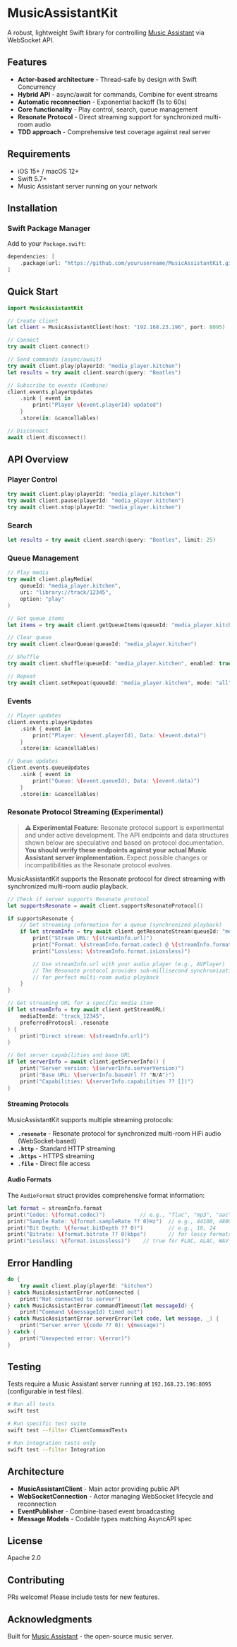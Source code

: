 # MusicAssistantKit

A robust, lightweight Swift library for controlling [Music Assistant](https://music-assistant.io) via WebSocket API.

## Features

- **Actor-based architecture** - Thread-safe by design with Swift Concurrency
- **Hybrid API** - async/await for commands, Combine for event streams
- **Automatic reconnection** - Exponential backoff (1s to 60s)
- **Core functionality** - Play control, search, queue management
- **Resonate Protocol** - Direct streaming support for synchronized multi-room audio
- **TDD approach** - Comprehensive test coverage against real server

## Requirements

- iOS 15+ / macOS 12+
- Swift 5.7+
- Music Assistant server running on your network

## Installation

### Swift Package Manager

Add to your `Package.swift`:

```swift
dependencies: [
    .package(url: "https://github.com/yourusername/MusicAssistantKit.git", from: "1.0.0")
]
```

## Quick Start

```swift
import MusicAssistantKit

// Create client
let client = MusicAssistantClient(host: "192.168.23.196", port: 8095)

// Connect
try await client.connect()

// Send commands (async/await)
try await client.play(playerId: "media_player.kitchen")
let results = try await client.search(query: "Beatles")

// Subscribe to events (Combine)
client.events.playerUpdates
    .sink { event in
        print("Player \(event.playerId) updated")
    }
    .store(in: &cancellables)

// Disconnect
await client.disconnect()
```

## API Overview

### Player Control

```swift
try await client.play(playerId: "media_player.kitchen")
try await client.pause(playerId: "media_player.kitchen")
try await client.stop(playerId: "media_player.kitchen")
```

### Search

```swift
let results = try await client.search(query: "Beatles", limit: 25)
```

### Queue Management

```swift
// Play media
try await client.playMedia(
    queueId: "media_player.kitchen",
    uri: "library://track/12345",
    option: "play"
)

// Get queue items
let items = try await client.getQueueItems(queueId: "media_player.kitchen")

// Clear queue
try await client.clearQueue(queueId: "media_player.kitchen")

// Shuffle
try await client.shuffle(queueId: "media_player.kitchen", enabled: true)

// Repeat
try await client.setRepeat(queueId: "media_player.kitchen", mode: "all")
```

### Events

```swift
// Player updates
client.events.playerUpdates
    .sink { event in
        print("Player: \(event.playerId), Data: \(event.data)")
    }
    .store(in: &cancellables)

// Queue updates
client.events.queueUpdates
    .sink { event in
        print("Queue: \(event.queueId), Data: \(event.data)")
    }
    .store(in: &cancellables)
```

### Resonate Protocol Streaming (Experimental)

> **⚠️ Experimental Feature**: Resonate protocol support is experimental and under active development. The API endpoints and data structures shown below are speculative and based on protocol documentation. **You should verify these endpoints against your actual Music Assistant server implementation.** Expect possible changes or incompatibilities as the Resonate protocol evolves.

MusicAssistantKit supports the Resonate protocol for direct streaming with synchronized multi-room audio playback.

```swift
// Check if server supports Resonate protocol
let supportsResonate = await client.supportsResonateProtocol()

if supportsResonate {
    // Get streaming information for a queue (synchronized playback)
    if let streamInfo = try await client.getResonateStream(queueId: "media_player.kitchen") {
        print("Stream URL: \(streamInfo.url)")
        print("Format: \(streamInfo.format.codec) @ \(streamInfo.format.sampleRate ?? 0)Hz")
        print("Lossless: \(streamInfo.format.isLossless)")

        // Use streamInfo.url with your audio player (e.g., AVPlayer)
        // The Resonate protocol provides sub-millisecond synchronization
        // for perfect multi-room audio playback
    }
}

// Get streaming URL for a specific media item
if let streamInfo = try await client.getStreamURL(
    mediaItemId: "track_12345",
    preferredProtocol: .resonate
) {
    print("Direct stream: \(streamInfo.url)")
}

// Get server capabilities and base URL
if let serverInfo = await client.getServerInfo() {
    print("Server version: \(serverInfo.serverVersion)")
    print("Base URL: \(serverInfo.baseUrl ?? "N/A")")
    print("Capabilities: \(serverInfo.capabilities ?? [])")
}
```

#### Streaming Protocols

MusicAssistantKit supports multiple streaming protocols:

- **`.resonate`** - Resonate protocol for synchronized multi-room HiFi audio (WebSocket-based)
- **`.http`** - Standard HTTP streaming
- **`.https`** - HTTPS streaming
- **`.file`** - Direct file access

#### Audio Formats

The `AudioFormat` struct provides comprehensive format information:

```swift
let format = streamInfo.format
print("Codec: \(format.codec)")           // e.g., "flac", "mp3", "aac"
print("Sample Rate: \(format.sampleRate ?? 0)Hz")  // e.g., 44100, 48000, 96000
print("Bit Depth: \(format.bitDepth ?? 0)")        // e.g., 16, 24
print("Bitrate: \(format.bitrate ?? 0)kbps")       // for lossy formats
print("Lossless: \(format.isLossless)")    // true for FLAC, ALAC, WAV
```

## Error Handling

```swift
do {
    try await client.play(playerId: "kitchen")
} catch MusicAssistantError.notConnected {
    print("Not connected to server")
} catch MusicAssistantError.commandTimeout(let messageId) {
    print("Command \(messageId) timed out")
} catch MusicAssistantError.serverError(let code, let message, _) {
    print("Server error \(code ?? 0): \(message)")
} catch {
    print("Unexpected error: \(error)")
}
```

## Testing

Tests require a Music Assistant server running at `192.168.23.196:8095` (configurable in test files).

```bash
# Run all tests
swift test

# Run specific test suite
swift test --filter ClientCommandTests

# Run integration tests only
swift test --filter Integration
```

## Architecture

- **MusicAssistantClient** - Main actor providing public API
- **WebSocketConnection** - Actor managing WebSocket lifecycle and reconnection
- **EventPublisher** - Combine-based event broadcasting
- **Message Models** - Codable types matching AsyncAPI spec

## License

Apache 2.0

## Contributing

PRs welcome! Please include tests for new features.

## Acknowledgments

Built for [Music Assistant](https://music-assistant.io) - the open-source music server.
